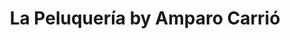 ---
title: "La Peluquería by Amparo Carrió"
url: /valencia/la-peluqueria-by-amparo-carrio/
shop: peluquería
---